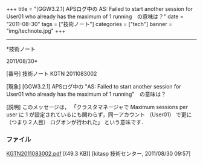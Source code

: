 ﻿+++
title = "[GGW3.2.1] APSログ中の AS: Failed to start another session for User01 who already has the maximum of 1 running　の意味は？"
date = "2011-08-30"
tags = ["技術ノート"]
categories = ["tech"]
banner = "img/technote.jpg"
+++

-----------------------------------------------------------------------------------------------------------------------------

*技術ノート

2011/08/30*


[番号]
技術ノート KGTN 2011083002

[現象]
[GGW3.2.1] APSログ中の "AS: Failed to start another session for User01
who already has the maximum of 1 running"　の意味は？

[説明]
このメッセージは， 「クラスタマネージャで Maximum sessions per user に 1
が設定されているにも関わらず，同一アカウント （User01） で更に
（つまり２人目） ログオンが行われた」 という意味です．


### ファイル





[KGTN2011083002.pdf](http://techreport.kitasp.net/attachments/download/607/KGTN2011083002.pdf)
 [(49.3 KB)] [kitasp 技術センター, 2011/08/30
09:57]
